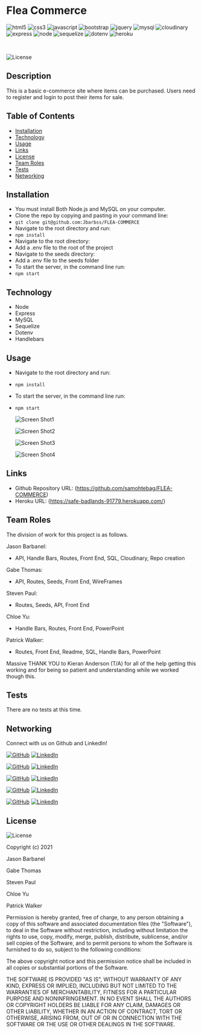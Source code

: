 # Flea Commerce


![html5](https://img.shields.io/badge/html5%20-%23E34F26.svg?&style=for-the-badge&logo=html5&logoColor=white)
![css3](https://img.shields.io/badge/css3%20-%231572B6.svg?&style=for-the-badge&logo=css3&logoColor=white)
![javascript](https://img.shields.io/badge/javascript%20-%23323330.svg?&style=for-the-badge&logo=javascript&logoColor=%23F7DF1E)
![bootstrap](https://img.shields.io/badge/bootstrap%20-%23563D7C.svg?&style=for-the-badge&logo=bootstrap&logoColor=white)
![jquery](https://img.shields.io/badge/jquery%20-%230769AD.svg?&style=for-the-badge&logo=jquery&logoColor=white)
![mysql](https://img.shields.io/badge/MySQL-00000F?style=for-the-badge&logo=mysql&logoColor=white)
![cloudinary](https://img.shields.io/badge/cloudinary-%23563D7.svg?&style=for-the-badge&logo=cloudinary&logoColor=white)
![express](https://img.shields.io/badge/Express.js-404D59?style=for-the-badge)
![node](https://img.shields.io/badge/Node.js-43853D?style=for-the-badge&logo=node.js&logoColor=white)
![sequelize](https://img.shields.io/badge/sequelize-%23323.svg?&style=for-the-badge&logo=sequelize&logoColor=white)
![dotenv](https://img.shields.io/badge/DOTenv-%23E34F26.svg?&style=for-the-badge&logo=dotenv&logoColor=white)
![heroku](https://img.shields.io/badge/Heroku-430098?style=for-the-badge&logo=heroku&logoColor=white)


<br>

![License](https://img.shields.io/badge/License%3A-MIT-green.svg)

## Description

  This is a basic e-commerce site where items can be purchased. Users need to register and login to post their items for sale. 

## Table of Contents
  * [Installation](#installation)
  * [Technology](#technology)
  * [Usage](#usage)
  * [Links](#links)
  * [License](#license)
  * [Team Roles](#teamroles)
  * [Tests](#tests)
  * [Networking](#networking)
  
  
## Installation

- You must install Both Node.js and MySQL on your computer.
- Clone the repo by copying and pasting in your command line: 
- `git clone git@github.com:Jbarbss/FLEA-COMMERCE`
- Navigate to the root directory and run: 
- `npm install`
- Navigate to the root directory: 
- Add a .env file to the root of the project
- Navigate to the seeds directory: 
- Add a .env file to the seeds folder
- To start the server, in the command line run: 
- `npm start`


## Technology

- Node
- Express
- MySQL
- Sequelize
- Dotenv
- Handlebars

## Usage

- Navigate to the root directory and run: 
- `npm install`
- To start the server, in the command line run: 
- `npm start`

  ![Screen Shot1](https://i.imgur.com/902eooC.jpgc "Screen Shot1")

  ![Screen Shot2](https://i.imgur.com/RoYh68g.png "Screen Shot2")

  ![Screen Shot3](https://i.imgur.com/OaNNxTv.png "Screen Shot3")

  ![Screen Shot4](https://i.imgur.com/PNxDrOn.png "Screen Shot4")
  
   
 ## Links
 
  * Github Repository URL: (https://github.com/samohtebag/FLEA-COMMERCE)
  * Heroku URL: (https://safe-badlands-91779.herokuapp.com/)


## Team Roles
The division of work for this project is as follows.

  Jason Barbanel: 
  
  * API, Handle Bars, Routes, Front End, SQL, Cloudinary, Repo creation

  Gabe Thomas:

  * API, Routes, Seeds, Front End, WireFrames

  Steven Paul:

  * Routes, Seeds, API, Front End

  Chloe Yu:

  * Handle Bars, Routes, Front End, PowerPoint

  Patrick Walker:

  * Routes, Front End, Readme, SQL, Handle Bars, PowerPoint

  Massive THANK YOU to Kieran Anderson (T/A) for all of the help getting this working and for being so patient and understanding while we worked though this. 

## Tests

  There are no tests at this time.

## Networking

Connect with us on Github and LinkedIn! 

  [![GitHub](https://img.shields.io/badge/Jason%20Barbanel-Click%20Me!-blueviolet?style=plastic&logo=GitHub)](https://github.com/Jbarbss) 
  [![LinkedIn](https://img.shields.io/badge/Jason%20Barbanel%20LinkedIn-Click%20Me!-grey?style=plastic&logo=LinkedIn&labelColor=blue)](https://www.linkedin.com/in/jason-barbanel/)

  [![GitHub](https://img.shields.io/badge/Gabe%20Thomas-Click%20Me!-blueviolet?style=plastic&logo=GitHub)](https://github.com/samohtebag) 
  [![LinkedIn](https://img.shields.io/badge/Gabriel%20Thomas%20LinkedIn-Click%20Me!-grey?style=plastic&logo=LinkedIn&labelColor=blue)](https://www.linkedin.com/in/gabriel-thomas513/)

  [![GitHub](https://img.shields.io/badge/Steven%20Paul-Click%20Me!-blueviolet?style=plastic&logo=GitHub)](https://github.com/etown285) 
  [![LinkedIn](https://img.shields.io/badge/Steven%20Paul%20LinkedIn-Click%20Me!-grey?style=plastic&logo=LinkedIn&labelColor=blue)](https://www.linkedin.com/in/stevenjamespaul/)

  [![GitHub](https://img.shields.io/badge/Chloe%20Yu-Click%20Me!-blueviolet?style=plastic&logo=GitHub)](https://github.com/chloeyu17) 
  [![LinkedIn](https://img.shields.io/badge/Chloe%20Yu%20LinkedIn-Click%20Me!-grey?style=plastic&logo=LinkedIn&labelColor=blue)](https://www.linkedin.com/in/chloe-yu-3037a2156)

  [![GitHub](https://img.shields.io/badge/Patrick%20Walker-Click%20Me!-blueviolet?style=plastic&logo=GitHub)](https://github.com/pat31477) 
  [![LinkedIn](https://img.shields.io/badge/Patrick%20Walker%20LinkedIn-Click%20Me!-grey?style=plastic&logo=LinkedIn&labelColor=blue)](https://www.linkedin.com/in/patrick-walker-926a35189/)


## License

![License](https://img.shields.io/badge/License%3A-MIT-green.svg)

Copyright (c) 2021 

Jason Barbanel

Gabe Thomas

Steven Paul

Chloe Yu

Patrick Walker

Permission is hereby granted, free of charge, to any person obtaining a copy
of this software and associated documentation files (the "Software"), to deal
in the Software without restriction, including without limitation the rights
to use, copy, modify, merge, publish, distribute, sublicense, and/or sell
copies of the Software, and to permit persons to whom the Software is
furnished to do so, subject to the following conditions:

The above copyright notice and this permission notice shall be included in all
copies or substantial portions of the Software.

THE SOFTWARE IS PROVIDED "AS IS", WITHOUT WARRANTY OF ANY KIND, EXPRESS OR
IMPLIED, INCLUDING BUT NOT LIMITED TO THE WARRANTIES OF MERCHANTABILITY,
FITNESS FOR A PARTICULAR PURPOSE AND NONINFRINGEMENT. IN NO EVENT SHALL THE
AUTHORS OR COPYRIGHT HOLDERS BE LIABLE FOR ANY CLAIM, DAMAGES OR OTHER
LIABILITY, WHETHER IN AN ACTION OF CONTRACT, TORT OR OTHERWISE, ARISING FROM,
OUT OF OR IN CONNECTION WITH THE SOFTWARE OR THE USE OR OTHER DEALINGS IN THE
SOFTWARE.